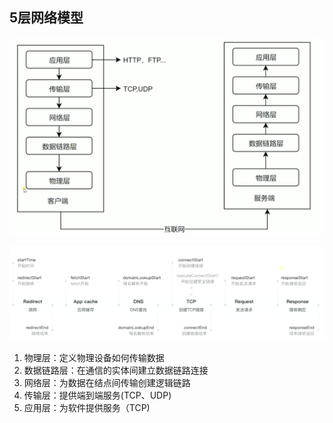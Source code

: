 ## 5层网络模型

![网络模型分层](https://github.com/ltf9651/Blog/blob/master/HTTP/Layers.png)

![网络请求流程](https://github.com/ltf9651/Blog/blob/master/HTTP/HTTP_Process.png)


1. 物理层：定义物理设备如何传输数据
1. 数据链路层：在通信的实体间建立数据链路连接
1. 网络层：为数据在结点间传输创建逻辑链路
1. 传输层：提供端到端服务(TCP、UDP)
1. 应用层：为软件提供服务（TCP)